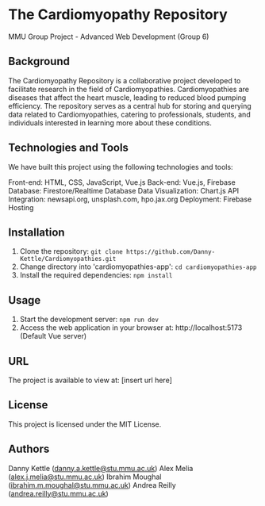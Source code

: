 # The Cardiomyopathy Repository

MMU Group Project - Advanced Web Development (Group 6)

## Background

The Cardiomyopathy Repository is a collaborative project developed to facilitate research in the field of Cardiomyopathies. Cardiomyopathies are diseases that affect the heart muscle, leading to reduced blood pumping efficiency. The repository serves as a central hub for storing and querying data related to Cardiomyopathies, catering to professionals, students, and individuals interested in learning more about these conditions.

## Technologies and Tools

We have built this project using the following technologies and tools:

Front-end: HTML, CSS, JavaScript, Vue.js
Back-end: Vue.js, Firebase
Database: Firestore/Realtime Database
Data Visualization: Chart.js
API Integration: newsapi.org, unsplash.com, hpo.jax.org
Deployment: Firebase Hosting

## Installation

1. Clone the repository: `git clone https://github.com/Danny-Kettle/Cardiomyopathies.git`
2. Change directory into 'cardiomyopathies-app': `cd cardiomyopathies-app`
3. Install the required dependencies: `npm install`

## Usage

1. Start the development server: `npm run dev`
2. Access the web application in your browser at: http://localhost:5173 (Default Vue server)

## URL

The project is available to view at: [insert url here]

## License

This project is licensed under the MIT License.

## Authors

Danny Kettle (danny.a.kettle@stu.mmu.ac.uk)
Alex Melia (alex.j.melia@stu.mmu.ac.uk)
Ibrahim Moughal (ibrahim.m.moughal@stu.mmu.ac.uk)
Andrea Reilly (andrea.reilly@stu.mmu.ac.uk)
